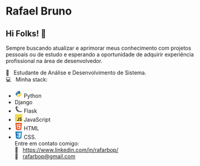 # Rafael Bruno

## Hi Folks! 👋

Sempre buscando atualizar e aprimorar meus conhecimento com projetos pessoais ou de estudo e esperando a oportunidade de adquirir experiência profissional na área de desenvolvedor. 

 :rocket:  &nbsp; Estudante de Análise e Desenvolvimento de Sistema.
 <br/> :computer: &nbsp; Minha stack: 
 - <img src="https://raw.githubusercontent.com/devicons/devicon/master/icons/python/python-original.svg" alt="python" width="20" height="20"/> Python
 - Django
 - <img src="https://raw.githubusercontent.com/devicons/devicon/master/icons/flask/flask-original.svg" alt="flask" width="20" height="20"/> Flask
 - <img src="https://raw.githubusercontent.com/devicons/devicon/master/icons/javascript/javascript-original.svg" alt="javascript" width="20" height="20"/> JavaScript
 - <img src="https://raw.githubusercontent.com/devicons/devicon/master/icons/html5/html5-original.svg" alt="html" width="20" height="20"/> HTML
 - <img src="https://raw.githubusercontent.com/devicons/devicon/master/icons/css3/css3-original.svg" alt="css" width="20" height="20"/> CSS.
 <br/> Entre em contato comigo:
 <br/> :email: &nbsp; https://www.linkedin.com/in/rafarbop/
 <br/> :email: &nbsp; rafarbop@gmail.com


<!--
**rafarbop/rafarbop** is a ✨ _special_ ✨ repository because its `README.md` (this file) appears on your GitHub profile.

Here are some ideas to get you started:

- 🔭 I’m currently working on ...
- 🌱 I’m currently learning ...
- 👯 I’m looking to collaborate on ...
- 🤔 I’m looking for help with ...
- 💬 Ask me about ...
- 📫 How to reach me: ...
- 😄 Pronouns: ...
- ⚡ Fun fact: ...
-->
